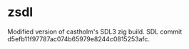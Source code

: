 # zsdl

Modified version of castholm's SDL3 zig build. SDL commit d5efb11f97787ac074b65979e8244c0815253afc. 